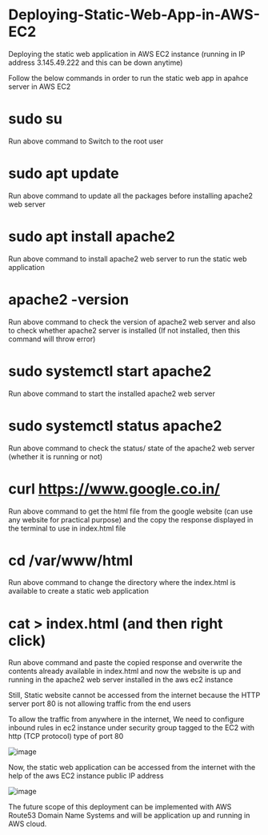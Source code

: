 # Deploying-Static-Web-App-in-AWS-EC2
Deploying the static web application in AWS EC2 instance (running in IP address 3.145.49.222 and this can be down anytime)

Follow the below commands in order to run the static web app in apahce server in AWS EC2

# sudo su
Run above command to Switch to the root user

# sudo apt update
Run above command to update all the packages before installing apache2 web server

# sudo apt install apache2
Run above command to install apache2 web server to run the static web application

# apache2 -version
Run above command to check the version of apache2 web server and also to check whether apache2 server is installed (If not installed, then this command will throw error)

# sudo systemctl start apache2
Run above command to start the installed apache2 web server

# sudo systemctl status apache2
Run above command to check the status/ state of the apache2 web server (whether it is running or not)

# curl https://www.google.co.in/
Run above command to get the html file from the google website (can use any website for practical purpose) and the copy the response displayed 
in the terminal to use in index.html file

# cd /var/www/html
Run above command to change the directory where the index.html is available to create a static web application

# cat > index.html (and then right click)
Run above command and paste the copied response and overwrite the contents already available in index.html and now the website is up and running 
in the apache2 web server installed in the aws ec2 instance

Still, Static website cannot be accessed from the internet because the HTTP server port 80 is not allowing traffic from the end users

To allow the traffic from anywhere in the internet, We need to configure inbound rules in ec2 instance under security group tagged to the EC2 with http (TCP protocol) type of port 80

![image](https://user-images.githubusercontent.com/77397177/230161527-f52f4655-d4f0-4755-94a9-932877c3a8a1.png)

Now, the static web application can be accessed from the internet with the help of the aws EC2 instance public IP address

![image](https://user-images.githubusercontent.com/77397177/230162333-51472c81-e587-44ce-a5e8-460f21e9d4d8.png)


The future scope of this deployment can be implemented with AWS Route53 Domain Name Systems and will be application up and running in AWS cloud.

